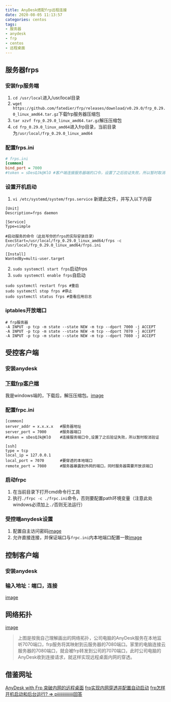 ```yaml
---
title: AnyDesk搭配frp远程连接
date: 2020-08-05 11:13:57
categories: centos
tags: 
- 服务器
- anydesk
- frp
- centos
- 远程桌面
---
```

## 服务器frps
### 安装frp服务端
1. `cd /usr/local`进入/usr/local目录
2. `wget https://github.com/fatedier/frp/releases/download/v0.29.0/frp_0.29.0_linux_amd64.tar.gz`下载frp服务器压缩包
3. `tar xzvf frp_0.29.0_linux_amd64.tar.gz`解压压缩包
4. `cd frp_0.29.0_linux_amd64`进入frp目录，当前目录为`/usr/local/frp_0.29.0_linux_amd64`

### 配置frps.ini
```ini
# frps.ini
[common]
bind_port = 7000
#token = sDesQJk@KlO #客户端连接服务器端的口令，设置了之后验证失败，所以暂时取消验证
```

### 设置开机启动
1. `vi /etc/systemd/system/frps.service` 新建此文件，并写入以下内容 
```shell 
[Unit]                                                                                        
Description=frps daemon                                                                         
                                                                                                
[Service]                                                                                         
Type=simple                                                                                       
                                                                                                
#启动服务的命令（此处写你的frps的实际安装目录）                                                                       
ExecStart=/usr/local/frp_0.29.0_linux_amd64/frps -c /usr/local/frp_0.29.0_linux_amd64/frps.ini   
                                                                                                
[Install]                                                                                        
WantedBy=multi-user.target                                                                       
```
2. `sudo systemctl start frps`启动frps
3. `sudo systemctl enable frps`自启动
```shell
sudo systemctl restart frps #重启
sudo systemctl stop frps #停止
sudo systemctl status frps #查看应用日志
```

### iptables开放端口
```shell
# frp服务器
-A INPUT -p tcp -m state --state NEW -m tcp --dport 7000 -j ACCEPT
-A INPUT -p tcp -m state --state NEW -m tcp --dport 7070 -j ACCEPT
-A INPUT -p tcp -m state --state NEW -m tcp --dport 7080 -j ACCEPT
```

## 受控客户端
### 安装anydesk

### [下载frp客户端](https://github.com/fatedier/frp/releases)
我是windows端的，下载后，解压压缩包。[image](/images/centos/frp_windows.png)

### 配置frpc.ini
```shell
[common]
server_addr = x.x.x.x   #服务器地址
server_port = 7000      #服务器端口
#token = sDesQJk@KlO    #连接服务端口令,设置了之后验证失败，所以暂时取消验证

[ssh]
type = tcp
local_ip = 127.0.0.1
local_port = 7070       #要穿透的本地端口
remote_port = 7080      #服务器暴露到外网的端口，同时服务器需要开放该端口
```

### 启动frpc
1. 在当前目录下打开cmd命令行工具
2. 执行`./frpc -c ./frpc.ini`命令，否则要配置path环境变量（注意此处windows必须加上`./`否则无法运行）

### 受控端anydesk设置
1. 配置自主访问密码[image](/images/centos/anydesk_user.png)
2. 允许直接连接，并保证端口与`frpc.ini`内本地端口配置一致[image](/images/centos/anydesk_port.png)

## 控制客户端
### 安装anydesk

### 输入地址：端口，连接
[image](/images/centos/ip_port.png)

## 网络拓扑
[image](/images/centos/network.png)
> 上图是按我自己理解画出的网络拓扑，公司电脑的AnyDesk服务在本地监听7070端口，frp服务将其映射到云服务器的7080端口。家里的电脑连接云服务器的7080端口，就会被frp转发到公司的7070端口，此时公司电脑的AnyDesk收到连接请求，就这样实现远程桌面内网的穿透。

## 借鉴网址
[AnyDesk with Frp 突破内网的远程桌面](https://www.cnblogs.com/flylinmu/p/11703567.html)
[frp实现内网穿透并配置自动启动](https://blog.csdn.net/sinat_29963957/article/details/83591264)
[frp怎样开机启动和后台运行? => piiiiiiiiiiiiiii回答](https://github.com/fatedier/frp/issues/176)
